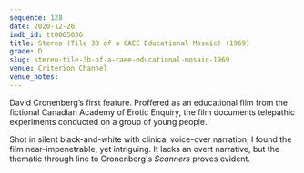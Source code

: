 ```yaml
---
sequence: 128
date: 2020-12-26
imdb_id: tt0065036
title: Stereo (Tile 3B of a CAEE Educational Mosaic) (1969)
grade: D
slug: stereo-tile-3b-of-a-caee-educational-mosaic-1969
venue: Criterion Channel
venue_notes:
---
```


David Cronenberg’s first feature. Proffered as an educational film from the fictional Canadian Academy of Erotic Enquiry, the film documents telepathic experiments conducted on a group of young people.

<!-- end -->

Shot in silent black-and-white with clinical voice-over narration, I found the film near-impenetrable, yet intriguing. It lacks an overt narrative, but the thematic through line to Cronenberg's <span data-imdb-id="tt0081455">_Scanners_</span> proves evident.
